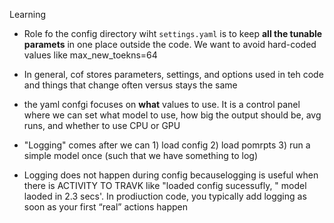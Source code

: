 Learning

- Role fo the config directory wiht `settings.yaml` is to keep **all the tunable paramets** in one place outside the code. We want to avoid hard-coded values like max_new_toekns=64

- In general, cof stores parameters, settings, and options used in teh code and things that change often versus stays the same

- the yaml confgi focuses on **what** values to use. It is a control panel where we can set what model to use, how big the output should be, avg runs, and whether to use CPU or GPU

- "Logging" comes after we can 1) load config 2) load pomrpts 3) run a simple model once (such that we have something to log)

- Logging does not happen during config becauselogging is useful when there is ACTIVITY TO TRAVK like "loaded config sucessufly, " model laoded in 2.3 secs'. In prodiuction code, you typically add logging as soon as your first “real” actions happen